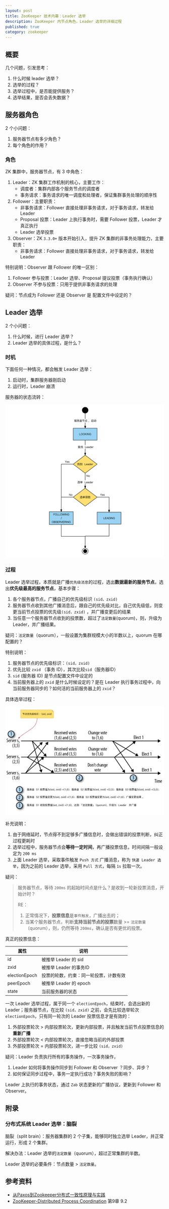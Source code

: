 ```yaml
---
layout: post
title: ZooKeeper 技术内幕：Leader 选举
description: ZooKeeper 内节点角色，Leader 选举的详细过程
published: true
category: zookeeper
---
```



## 概要

几个问题，引发思考：

1. 什么时候 leader 选举？
2. 选举的过程？
3. 选举过程中，是否能提供服务？
4. 选举结果，是否会丢失数据？


## 服务器角色

2 个小问题：

1. 服务器节点有多少角色？
2. 每个角色的作用？

### 角色

ZK 集群中，服务器节点，有 3 中角色：

1. Leader：ZK 集群工作机制的核心，主要工作：
	* 调度者：集群内部各个服务节点的调度者
	* 事务请求：事务请求的唯一调度和处理者，保证集群事务处理的顺序性
2. Follower：主要职责：
	* 非事务请求：Follower 直接处理非事务请求，对于事务请求，转发给 Leader
	* Proposal 投票：Leader 上执行事务时，需要 Follower 投票，Leader 才真正执行
	* Leader 选举投票
3. Observer：ZK `3.3.0+` 版本开始引入，提升 ZK 集群的非事务处理能力，主要职责：
	* 非事务请求：Follower 直接处理非事务请求，对于事务请求，转发给 Leader

特别说明：Observer 跟 Follower 的唯一区别：

1. Follower 参与投票：Leader 选举、Proposal 提议投票（事务执行确认）
2. Observer 不参与投票：只用于提供非事务请求的处理

疑问：节点成为 Follower 还是 Observer 是 配置文件中设定的？

## Leader 选举

2 个小问题：

1. 什么时候，进行 Leader 选举？
2. Leader 选举的具体过程，是什么？


### 时机

下面任何一种情况，都会触发 Leader 选举：

1. 启动时，集群服务器刚启动
2. 运行时，Leader 崩溃

服务器的状态流转：

![](/images/zookeeper/zknode-flow-chart.png)


### 过程

Leader 选举过程，本质就是广播`优先级消息`的过程，选出**数据最新的服务节点**，选出**优先级最高的服务节点**，基本步骤：

1. 各个服务器节点，广播自己的优先级标识 `(sid，zxid)` 
2. 服务器节点收到其他广播消息后，跟自己的优先级对比，自己优先级低，则变更当前节点投票的优先级`(sid，zxid)` ，并广播变更后的结果
3. 当任意一个服务器节点收到的投票数，超过了`法定数量`(quorum)，则，升级为 Leader，并广播结果。

疑问：`法定数量`（quorum），一般设置为集群规模大小的半数以上，quorum 在哪配置的？

特别说明：

1. 服务器节点的优先级标识：`(sid，zxid)` 
2. 优先比较 `zxid` （事务 ID），其次比较`sid`（服务器ID）
3. `sid` (服务器 ID) 是节点配置文件中设定的
4. 当前服务器上的 `zxid` 是什么时候设定的？是在 Leader 执行事务过程中，向当前服务器同步的？如何活的当前服务器上的 `zxid`？

具体选举过程：

![](/images/zookeeper/leader-election-general.png)

补充说明：

1. 由于网络延时，节点得不到足够多广播信息时，会做出错误的投票判断，纠正过程更耗时
2. 选举过程中，服务器节点会**等待一定时间**，再广播投票信息，时间间隔一般设定为 `200 ms`
3. 上面 Leader 选举，采取事件触发 `Push 方式` 广播消息，称为 `快速 Leader 选举`，因为之前的 Leader 选举，采用 `Pull 方式`，每隔 `1s` 拉取一次。

疑问：

> 服务器节点，等待 `200ms` 的起始时间点是什么？是收到一轮新投票消息，开始计时？
> 
> RE：
> 
> 1. 正常情况下，**投票信息**是`事件触发`，广播出去的；
> 2. 当某个服务器节点，判断**支持当前节点的投票**数量 >= `法定数量`（quorum），则，仍然等待 `200ms`，确认是否有更优的投票。

真正的投票信息：

|属性|说明|
|---|---|
|id|被推举 Leader 的 sid|
|zxid|被推举 Leader 的事务ID|
|electionEpoch|投票的轮数，约束：同一轮投票，计数有效|
|peerEpoch|被推举 Leader 的 epoch|
|state|当前服务器的状态|

一次 Leader 选举过程，属于同一个 `electionEpoch`，结束时，会选出新的 Leader；服务器节点，在比较 `(sid，zxid)` 之前，会先比较选举轮次 `electionEpoch`，只有同一轮次的 Leader 投票信息才是有效的：

1. 外部投票轮次 > 内部投票轮次，更新内部投票，并且触发当前节点投票信息的**重新广播**
2. 外部投票轮次 < 内部投票轮次，直接忽略当前的外部投票
3. 外部投票轮次 = 内部投票轮次，进一步比较 `(sid，zxid)` 

疑问：Leader 负责执行所有的事务操作，一次事务操作，

1. Leader 如何将事务操作同步到 Follower 和 Observer ？同步、异步？
2. 如何保证同步过程中，事务一定执行成功？事务失败的影响？

Leader 上执行的事务状态，通过 `Zab` 状态更新的广播协议，更新到 Follower 和 Observer。 


## 附录

### 分布式系统 Leader 选举：脑裂

脑裂（split brain）：服务器集群的 2 个子集，能够同时独立选举 Leader，并正常运行，形成 2 个集群。

解决办法：Leader 选举的`法定数量`（quorum），超过正常集群的半数。

Leader 选举的必要条件：节点数量 > `法定数量`。



## 参考资料

* [从Paxos到Zookeeper分布式一致性原理与实践]
* [ZooKeeper-Distributed Process Coordination] 第9章 9.2 








































[NingG]:    http://ningg.github.com  "NingG"
[从Paxos到Zookeeper分布式一致性原理与实践]:	    https://book.douban.com/subject/26292004/
[ZooKeeper-Distributed Process Coordination]:    http://shop.oreilly.com/product/0636920028901.do










